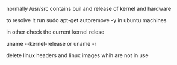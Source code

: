 normally /usr/src contains buil and release of kernel and hardware

to resolve it 
run 
sudo apt-get autoremove -y in ubuntu machines

in other check the current kernel relese

uname --kernel-release or uname -r 

delete linux headers and linux images whih are not in use
